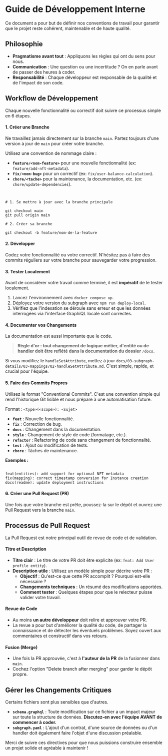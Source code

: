 # Guide de Développement Interne

Ce document a pour but de définir nos conventions de travail pour garantir que le projet reste cohérent, maintenable et de haute qualité.

## Philosophie

- **Pragmatisme avant tout** : Appliquons les règles qui ont du sens pour nous.
- **Communication** : Une question ou une incertitude ? On en parle avant de passer des heures à coder.
- **Responsabilité** : Chaque développeur est responsable de la qualité et de l'impact de son code.

## Workflow de Développement

Chaque nouvelle fonctionnalité ou correctif doit suivre ce processus simple en 6 étapes.

#### 1. Créer une Branche

Ne travaillez jamais directement sur la branche `main`. Partez toujours d'une version à jour de `main` pour créer votre branche.

Utilisez une convention de nommage claire :

- **`feature/<nom-feature>`** pour une nouvelle fonctionnalité (ex: `feature/add-nft-metadata`).
- **`fix/<nom-bug>`** pour un correctif (ex: `fix/user-balance-calculation`).
- **`chore/<tache>`** pour la maintenance, la documentation, etc. (ex: `chore/update-dependencies`).

```


# 1. Se mettre à jour avec la branche principale

git checkout main
git pull origin main

# 2. Créer sa branche

git checkout -b feature/nom-de-la-feature

```

#### 2. Développer

Codez votre fonctionnalité ou votre correctif. N'hésitez pas à faire des commits réguliers sur votre branche pour sauvegarder votre progression.

#### 3. Tester Localement

Avant de considérer votre travail comme terminé, il est **impératif** de le tester localement.

1.  Lancez l'environnement avec `docker compose up`.
2.  Déployez votre version du subgraph avec `npm run deploy-local`.
3.  Vérifiez que l'indexation se déroule sans erreur et que les données interrogées via l'interface GraphiQL locale sont correctes.

#### 4. Documenter vos Changements

La documentation est aussi importante que le code.

> **Règle d'or : tout changement de logique métier, d'entité ou de handler doit être reflété dans la documentation du dossier `/docs`.**

Si vous modifiez le `handleSetAttribute`, mettez à jour `docs/03-subgraph-details/03-mappings/02-handleSetAttribute.md`. C'est simple, rapide, et crucial pour l'équipe.

#### 5. Faire des Commits Propres

Utilisez le format "Conventional Commits". C'est une convention simple qui rend l'historique Git lisible et nous prépare à une automatisation future.

Format : `<type>(<scope>): <sujet>`

- **`feat`** : Nouvelle fonctionnalité.
- **`fix`** : Correction de bug.
- **`docs`** : Changement dans la documentation.
- **`style`** : Changement de style de code (formatage, etc.).
- **`refactor`** : Refactoring de code sans changement de fonctionnalité.
- **`test`** : Ajout ou modification de tests.
- **`chore`** : Tâches de maintenance.

**Exemples :**

```

feat(entities): add support for optional NFT metadata
fix(mapping): correct timestamp conversion for Instance creation
docs(readme): update deployment instructions

```

#### 6. Créer une Pull Request (PR)

Une fois que votre branche est prête, poussez-la sur le dépôt et ouvrez une Pull Request vers la branche `main`.

## Processus de Pull Request

La Pull Request est notre principal outil de revue de code et de validation.

#### Titre et Description

- **Titre clair** : Le titre de votre PR doit être explicite (ex: `feat: Add User profile entity`).
- **Description utile** : Utilisez un modèle simple pour décrire votre PR :
  - **Objectif** : Qu'est-ce que cette PR accomplit ? Pourquoi est-elle nécessaire ?
  - **Changements techniques** : Un résumé des modifications apportées.
  - **Comment tester** : Quelques étapes pour que le relecteur puisse valider votre travail.

#### Revue de Code

- Au moins **un autre développeur** doit relire et approuver votre PR.
- La revue a pour but d'améliorer la qualité du code, de partager la connaissance et de détecter les éventuels problèmes. Soyez ouvert aux commentaires et constructif dans vos retours.

#### Fusion (Merge)

- Une fois la PR approuvée, c'est à **l'auteur de la PR** de la fusionner dans `main`.
- Cochez l'option "Delete branch after merging" pour garder le dépôt propre.

## Gérer les Changements Critiques

Certains fichiers sont plus sensibles que d'autres.

- **`schema.graphql`** : Toute modification sur ce fichier a un impact majeur sur toute la structure de données. **Discutez-en avec l'équipe AVANT de commencer à coder.**
- **`subgraph.yaml`** : L'ajout d'un contrat, d'une source de données ou d'un handler doit également faire l'objet d'une discussion préalable.

Merci de suivre ces directives pour que nous puissions construire ensemble un projet solide et agréable à maintenir !
